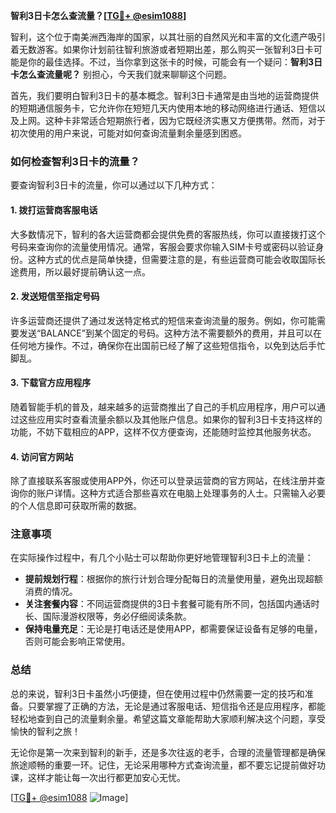 **智利3日卡怎么查流量？[[TG💪+ @esim1088](https://t.me/s/esim1088)]**

智利，这个位于南美洲西海岸的国家，以其壮丽的自然风光和丰富的文化遗产吸引着无数游客。如果你计划前往智利旅游或者短期出差，那么购买一张智利3日卡可能是你的最佳选择。不过，当你拿到这张卡的时候，可能会有一个疑问：**智利3日卡怎么查流量呢？** 别担心，今天我们就来聊聊这个问题。

首先，我们要明白智利3日卡的基本概念。智利3日卡通常是由当地的运营商提供的短期通信服务卡，它允许你在短短几天内使用本地的移动网络进行通话、短信以及上网。这种卡非常适合短期旅行者，因为它既经济实惠又方便携带。然而，对于初次使用的用户来说，可能对如何查询流量剩余量感到困惑。

### 如何检查智利3日卡的流量？

要查询智利3日卡的流量，你可以通过以下几种方式：

#### 1. **拨打运营商客服电话**
大多数情况下，智利的各大运营商都会提供免费的客服热线，你可以直接拨打这个号码来查询你的流量使用情况。通常，客服会要求你输入SIM卡号或密码以验证身份。这种方式的优点是简单快捷，但需要注意的是，有些运营商可能会收取国际长途费用，所以最好提前确认这一点。

#### 2. **发送短信至指定号码**
许多运营商还提供了通过发送特定格式的短信来查询流量的服务。例如，你可能需要发送“BALANCE”到某个固定的号码。这种方法不需要额外的费用，并且可以在任何地方操作。不过，确保你在出国前已经了解了这些短信指令，以免到达后手忙脚乱。

#### 3. **下载官方应用程序**
随着智能手机的普及，越来越多的运营商推出了自己的手机应用程序，用户可以通过这些应用实时查看流量余额以及其他账户信息。如果你的智利3日卡支持这样的功能，不妨下载相应的APP，这样不仅方便查询，还能随时监控其他服务状态。

#### 4. **访问官方网站**
除了直接联系客服或使用APP外，你还可以登录运营商的官方网站，在线注册并查询你的账户详情。这种方式适合那些喜欢在电脑上处理事务的人士。只需输入必要的个人信息即可获取所需的数据。

### 注意事项

在实际操作过程中，有几个小贴士可以帮助你更好地管理智利3日卡上的流量：

- **提前规划行程**：根据你的旅行计划合理分配每日的流量使用量，避免出现超额消费的情况。
- **关注套餐内容**：不同运营商提供的3日卡套餐可能有所不同，包括国内通话时长、国际漫游权限等，务必仔细阅读条款。
- **保持电量充足**：无论是打电话还是使用APP，都需要保证设备有足够的电量，否则可能会影响正常使用。

### 总结

总的来说，智利3日卡虽然小巧便捷，但在使用过程中仍然需要一定的技巧和准备。只要掌握了正确的方法，无论是通过客服电话、短信指令还是应用程序，都能轻松地查到自己的流量剩余量。希望这篇文章能帮助大家顺利解决这个问题，享受愉快的智利之旅！

无论你是第一次来到智利的新手，还是多次往返的老手，合理的流量管理都是确保旅途顺畅的重要一环。记住，无论采用哪种方式查询流量，都不要忘记提前做好功课，这样才能让每一次出行都更加安心无忧。

[[TG💪+ @esim1088](https://t.me/s/esim1088) ![Image](https://i.postimg.cc/4NQfJmqS/Snipaste-2025-05-13-00-14-12.png)]
